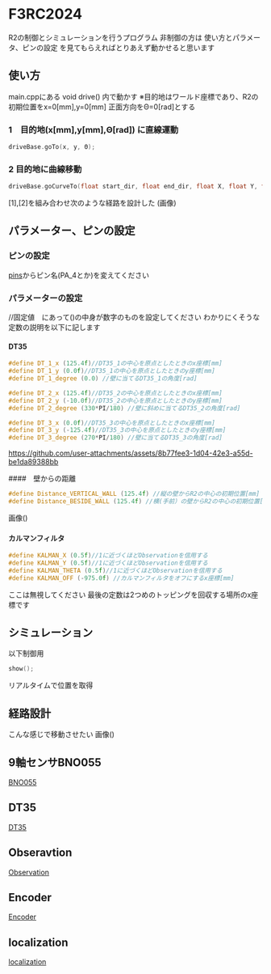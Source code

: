 # F3RC2024

R2の制御とシミュレーションを行うプログラム 非制御の方は 使い方とパラメータ、ピンの設定 を見てもらえればとりあえず動かせると思います
## 使い方

main.cppにある void drive() 内で動かす
※目的地はワールド座標であり、R2の初期位置をx=0[mm],y=0[mm] 正面方向をΘ=0[rad]とする

### 1　目的地(x[mm],y[mm],Θ[rad]) に直線運動
```cpp
driveBase.goTo(x, y, Θ); 
```
### 2 目的地に曲線移動
```cpp
driveBase.goCurveTo(float start_dir, float end_dir, float X, float Y, float D, bool stop, int num);
```

[1],[2]を組み合わせ次のような経路を設計した
(画像)
## パラメーター、ピンの設定

### ピンの設定
[pins](src/pins.hpp)からピン名(PA_4とか)を変えてください

### パラメーターの設定
//固定値　にあって()の中身が数字のものを設定してください
わかりにくそうな定数の説明を以下に記します

#### DT35
```cpp
#define DT_1_x (125.4f)//DT35_1の中心を原点としたときのx座標[mm]
#define DT_1_y (0.0f)//DT35_1の中心を原点としたときのy座標[mm]
#define DT_1_degree (0.0) //壁に当てるDT35_1の角度[rad]

#define DT_2_x (125.4f)//DT35_2の中心を原点としたときのx座標[mm]
#define DT_2_y (-10.0f)//DT35_2の中心を原点としたときのy座標[mm]
#define DT_2_degree (330*PI/180) //壁に斜めに当てるDT35_2の角度[rad]

#define DT_3_x (0.0f)//DT35_3の中心を原点としたときのx座標[mm]
#define DT_3_y (-125.4f)//DT35_3の中心を原点としたときのy座標[mm]
#define DT_3_degree (270*PI/180) //壁に当てるDT35_3の角度[rad]
```
https://github.com/user-attachments/assets/8b77fee3-1d04-42e3-a55d-be1da89388bb

####　壁からの距離
```cpp
#define Distance_VERTICAL_WALL (125.4f) //縦の壁からR2の中心の初期位置[mm]
#define Distance_BESIDE_WALL (125.4f) //横(手前）の壁からR2の中心の初期位置[mm]
```
画像()


#### カルマンフィルタ
```cpp
#define KALMAN_X (0.5f)//1に近づくほどObservationを信用する
#define KALMAN_Y (0.5f)//1に近づくほどObservationを信用する
#define KALMAN_THETA (0.5f)//1に近づくほどObservationを信用する
#define KALMAN_OFF (-975.0f) //カルマンフィルタをオフにするx座標[mm]
```
ここは無視してください 最後の定数は2つめのトッピングを回収する場所のx座標です


## シミュレーション
以下制御用
```cpp
show();
```
リアルタイムで位置を取得

## 経路設計

こんな感じで移動させたい
画像()

## 9軸センサBNO055

[BNO055](src/BNO055/README.md)

## DT35

[DT35](src/DT35/README.md)

## Obseravtion
[Observation](src/Observation/README.md)


## Encoder
[Encoder](src/Encoder/README.md)

## localization
[localization](src/localization/README.md)

